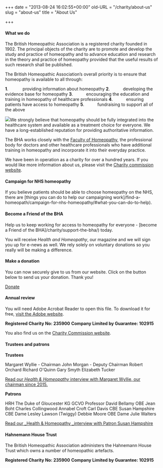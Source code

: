 +++
date = "2013-08-24 16:02:55+00:00"
old-URL = "/charity/about-us"
slug = "about-us"
title = "About Us"

+++

#### What we do

The British Homeopathic Association is a registered charity founded in 1902. The principal objects of the charity are to promote and develop the study and practice of homeopathy and to advance education and research in the theory and practice of homeopathy provided that the useful results of such research shall be published.

The British Homeopathic Association’s overall priority is to ensure that homeopathy is available to all through:

**1**.            providing information about homeopathy
**2**.           developing the evidence base for homeopathy
**3**.           encouraging the education and training in homeopathy of healthcare professionals
**4**.           ensuring patients have access to homeopathy
**5**.           fundraising to support all of the above

![](https://res.cloudinary.com/homeopathyuk/v1557403245/bha/about-us.jpg)We strongly believe that homeopathy should be fully integrated into the healthcare system and available as a treatment choice for everyone. We have a long-established reputation for providing authoritative information.

The BHA works closely with the [Faculty of Homeopathy](https://www.facultyofhomeopathy.org/), the professional body for doctors and other healthcare professionals who have additional training in homeopathy and incorporate it into their everyday practice.

We have been in operation as a charity for over a hundred years. If you would like more information about us, please visit the [Charity commission website](http://beta.charitycommission.gov.uk/charity-details/?regid=235900&subid=0).

#### Campaign for NHS homeopathy

If you believe patients should be able to choose homeopathy on the NHS, there are [things you can do to help our campaigning work]/find-a-homeopath/campaign-for-nhs-homeopathy/#what-you-can-do-to-help).

#### Become a Friend of the BHA

Help us to keep working for access to homeopathy for everyone - [become a Friend of the BHA]/charity/support-the-bha/) today.

You will receive _Health and Homeopathy_, our magazine and we will sign you up for e-news as well. We rely solely on voluntary donations so you really will be making a difference.

#### Make a donation

You can now securely give to us from our website. Click on the button below to send us your donation. Thank you!

[Donate](/donate-now/)

#### Annual review

You will need Adobe Acrobat Reader to open this file. To download it for free, [visit the Adobe website](http://www.adobe.com/products/acrobat/readstep2.html?promoid=BUIGO).

**Registered Charity No: 235900**
**Company Limited by Guarantee: 102915**

You also find us on the [Charity Commission website](http://beta.charitycommission.gov.uk/charity-details/?regid=235900&subid=0).

#### Trustees and patrons

**Trustees**

Margaret Wyllie - Chairman
John Morgan - Deputy Chairman
Robert Orchard
Richard O'Quinn
Gary Smyth
Elizabeth Tucker

[Read our _Health & Homeopathy_ interview with Margaret Wyllie, our chairman since 2015.](/charity/about-us/interview-margaret-wyllie-chairman-british-homeopathic-association/)

**Patrons**

HRH The Duke of Gloucester KG GCVO
Professor David Bellamy OBE
Jean Boht
Charles Collingwood
Annabel Croft
Carl Davis CBE
Susan Hampshire CBE
Dame Lesley Lawson (Twiggy)
Debbie Moore OBE
Dame Julie Walters

[Read our _Health & Homeopathy _interview with Patron Susan Hampshire](/bha-charity/susan-hampshire-interview/)

#### Hahnemann House Trust

The British Homeopathic Association administers the Hahnemann House Trust which owns a number of homeopathic artefacts.


**Registered Charity No: 235900**
**Company Limited by Guarantee: 102915**
